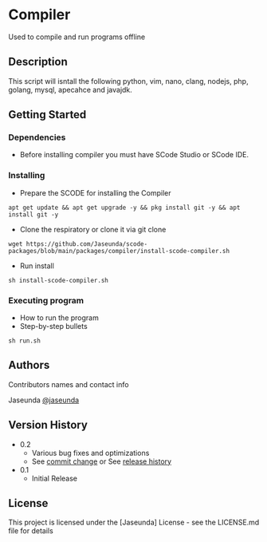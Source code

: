 # Compiler

Used to compile and run programs offline

## Description

This script will isntall the following
python, vim, nano, clang, nodejs, php, golang, mysql, apecahce and javajdk.

## Getting Started

### Dependencies

* Before installing compiler you must have SCode Studio or SCode IDE. 

### Installing

* Prepare the SCODE for installing the Compiler
```
apt get update && apt get upgrade -y && pkg install git -y && apt install git -y
```

* Clone the respiratory or clone it via git clone
```
wget https://github.com/Jaseunda/scode-packages/blob/main/packages/compiler/install-scode-compiler.sh
```
* Run install
```
sh install-scode-compiler.sh
```
### Executing program

* How to run the program
* Step-by-step bullets
```
sh run.sh
```

## Authors

Contributors names and contact info

Jaseunda 
[@jaseunda](https://twitter.com/jaseunda)

## Version History

* 0.2
    * Various bug fixes and optimizations
    * See [commit change]() or See [release history]()
* 0.1
    * Initial Release

## License

This project is licensed under the [Jaseunda] License - see the LICENSE.md file for details

 
